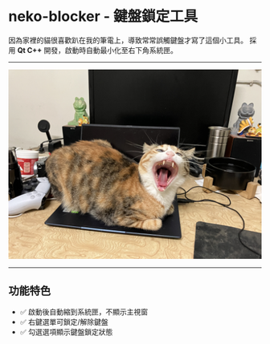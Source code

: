 # neko-blocker - 鍵盤鎖定工具

因為家裡的貓很喜歡趴在我的筆電上，導致常常誤觸鍵盤才寫了這個小工具。
採用 **Qt C++** 開發，啟動時自動最小化至右下角系統匣。

---

![犯案現場](IMG_6396.JPG)

---

## 功能特色

- ✅ 啟動後自動縮到系統匣，不顯示主視窗  
- ✅ 右鍵選單可鎖定/解除鍵盤  
- ✅ 勾選選項顯示鍵盤鎖定狀態
